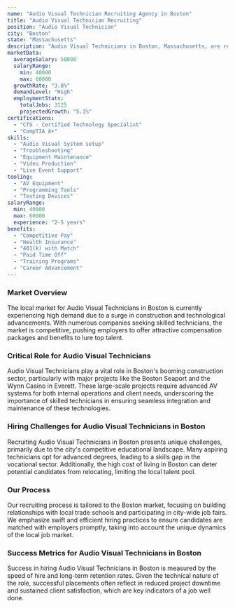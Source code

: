 ```yaml
---
name: "Audio Visual Technician Recruiting Agency in Boston"
title: "Audio Visual Technician Recruiting"
position: "Audio Visual Technician"
city: "Boston"
state: "Massachusetts"
description: "Audio Visual Technicians in Boston, Massachusetts, are responsible for the setting up, operating, testing and troubleshooting of audio and visual equipment."
marketData:
  averageSalary: 50000
  salaryRange:
    min: 40000
    max: 60000
  growthRate: "3.8%"
  demandLevel: "High"
  employmentStats:
    totalJobs: 3125
    projectedGrowth: "5.1%"
certifications:
  - "CTS - Certified Technology Specialist"
  - "CompTIA A+"
skills:
  - "Audio Visual System setup"
  - "Troubleshooting"
  - "Equipment Maintenance"
  - "Video Production"
  - "Live Event Support"
tooling:
  - "AV Equipment"
  - "Programming Tools"
  - "Testing Devices"
salaryRange:
  min: 40000
  max: 60000
  experience: "2-5 years"
benefits:
  - "Competitive Pay"
  - "Health Insurance"
  - "401(k) with Match"
  - "Paid Time Off"
  - "Training Programs"
  - "Career Advancement"
---
```


### Market Overview
The local market for Audio Visual Technicians in Boston is currently experiencing high demand due to a surge in construction and technological advancements. With numerous companies seeking skilled technicians, the market is competitive, pushing employers to offer attractive compensation packages and benefits to lure top talent.

### Critical Role for Audio Visual Technicians
Audio Visual Technicians play a vital role in Boston's booming construction sector, particularly with major projects like the Boston Seaport and the Wynn Casino in Everett. These large-scale projects require advanced AV systems for both internal operations and client needs, underscoring the importance of skilled technicians in ensuring seamless integration and maintenance of these technologies.

### Hiring Challenges for Audio Visual Technicians in Boston
Recruiting Audio Visual Technicians in Boston presents unique challenges, primarily due to the city's competitive educational landscape. Many aspiring technicians opt for advanced degrees, leading to a skills gap in the vocational sector. Additionally, the high cost of living in Boston can deter potential candidates from relocating, limiting the local talent pool.

### Our Process
Our recruiting process is tailored to the Boston market, focusing on building relationships with local trade schools and participating in city-wide job fairs. We emphasize swift and efficient hiring practices to ensure candidates are matched with employers promptly, taking into account the unique dynamics of the local job market.

### Success Metrics for Audio Visual Technicians in Boston
Success in hiring Audio Visual Technicians in Boston is measured by the speed of hire and long-term retention rates. Given the technical nature of the role, successful placements often reflect in reduced project downtime and sustained client satisfaction, which are key indicators of a job well done.